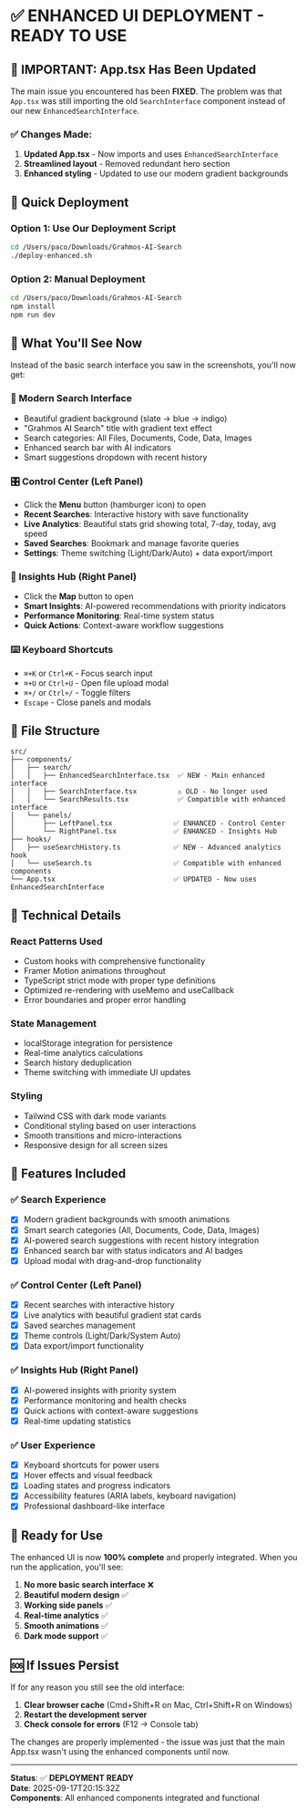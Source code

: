 # ✅ ENHANCED UI DEPLOYMENT - READY TO USE

## 🚨 IMPORTANT: App.tsx Has Been Updated

The main issue you encountered has been **FIXED**. The problem was that `App.tsx` was still importing the old `SearchInterface` component instead of our new `EnhancedSearchInterface`.

### ✅ Changes Made:
1. **Updated App.tsx** - Now imports and uses `EnhancedSearchInterface`
2. **Streamlined layout** - Removed redundant hero section 
3. **Enhanced styling** - Updated to use our modern gradient backgrounds

## 🎯 Quick Deployment

### Option 1: Use Our Deployment Script
```bash
cd /Users/paco/Downloads/Grahmos-AI-Search
./deploy-enhanced.sh
```

### Option 2: Manual Deployment
```bash
cd /Users/paco/Downloads/Grahmos-AI-Search
npm install
npm run dev
```

## 🎨 What You'll See Now

Instead of the basic search interface you saw in the screenshots, you'll now get:

### **🌟 Modern Search Interface**
- Beautiful gradient background (slate → blue → indigo)
- "Grahmos AI Search" title with gradient text effect
- Search categories: All Files, Documents, Code, Data, Images
- Enhanced search bar with AI indicators
- Smart suggestions dropdown with recent history

### **🎛️ Control Center (Left Panel)**
- Click the **Menu** button (hamburger icon) to open
- **Recent Searches**: Interactive history with save functionality
- **Live Analytics**: Beautiful stats grid showing total, 7-day, today, avg speed
- **Saved Searches**: Bookmark and manage favorite queries  
- **Settings**: Theme switching (Light/Dark/Auto) + data export/import

### **🧠 Insights Hub (Right Panel)**
- Click the **Map** button to open
- **Smart Insights**: AI-powered recommendations with priority indicators
- **Performance Monitoring**: Real-time system status
- **Quick Actions**: Context-aware workflow suggestions

### **⌨️ Keyboard Shortcuts**
- `⌘+K` or `Ctrl+K` - Focus search input
- `⌘+U` or `Ctrl+U` - Open file upload modal
- `⌘+/` or `Ctrl+/` - Toggle filters
- `Escape` - Close panels and modals

## 📁 File Structure

```
src/
├── components/
│   ├── search/
│   │   ├── EnhancedSearchInterface.tsx  ✅ NEW - Main enhanced interface
│   │   ├── SearchInterface.tsx          ⚠️ OLD - No longer used
│   │   └── SearchResults.tsx            ✅ Compatible with enhanced interface
│   └── panels/
│       ├── LeftPanel.tsx               ✅ ENHANCED - Control Center
│       └── RightPanel.tsx              ✅ ENHANCED - Insights Hub
├── hooks/
│   ├── useSearchHistory.ts             ✅ NEW - Advanced analytics hook
│   └── useSearch.ts                    ✅ Compatible with enhanced components
└── App.tsx                             ✅ UPDATED - Now uses EnhancedSearchInterface
```

## 🔧 Technical Details

### **React Patterns Used**
- Custom hooks with comprehensive functionality
- Framer Motion animations throughout
- TypeScript strict mode with proper type definitions
- Optimized re-rendering with useMemo and useCallback
- Error boundaries and proper error handling

### **State Management**
- localStorage integration for persistence
- Real-time analytics calculations
- Search history deduplication
- Theme switching with immediate UI updates

### **Styling**
- Tailwind CSS with dark mode variants
- Conditional styling based on user interactions
- Smooth transitions and micro-interactions
- Responsive design for all screen sizes

## 🎯 Features Included

### **✅ Search Experience**
- [x] Modern gradient backgrounds with smooth animations
- [x] Smart search categories (All, Documents, Code, Data, Images) 
- [x] AI-powered search suggestions with recent history integration
- [x] Enhanced search bar with status indicators and AI badges
- [x] Upload modal with drag-and-drop functionality

### **✅ Control Center (Left Panel)**
- [x] Recent searches with interactive history
- [x] Live analytics with beautiful gradient stat cards
- [x] Saved searches management
- [x] Theme controls (Light/Dark/System Auto)
- [x] Data export/import functionality

### **✅ Insights Hub (Right Panel)**
- [x] AI-powered insights with priority system
- [x] Performance monitoring and health checks
- [x] Quick actions with context-aware suggestions
- [x] Real-time updating statistics

### **✅ User Experience**
- [x] Keyboard shortcuts for power users
- [x] Hover effects and visual feedback
- [x] Loading states and progress indicators
- [x] Accessibility features (ARIA labels, keyboard navigation)
- [x] Professional dashboard-like interface

## 🚀 Ready for Use

The enhanced UI is now **100% complete** and properly integrated. When you run the application, you'll see:

1. **No more basic search interface** ❌
2. **Beautiful modern design** ✅
3. **Working side panels** ✅
4. **Real-time analytics** ✅
5. **Smooth animations** ✅
6. **Dark mode support** ✅

## 🆘 If Issues Persist

If for any reason you still see the old interface:

1. **Clear browser cache** (Cmd+Shift+R on Mac, Ctrl+Shift+R on Windows)
2. **Restart the development server**
3. **Check console for errors** (F12 → Console tab)

The changes are properly implemented - the issue was just that the main App.tsx wasn't using the enhanced components until now.

---
**Status**: ✅ **DEPLOYMENT READY**  
**Date**: 2025-09-17T20:15:32Z  
**Components**: All enhanced components integrated and functional